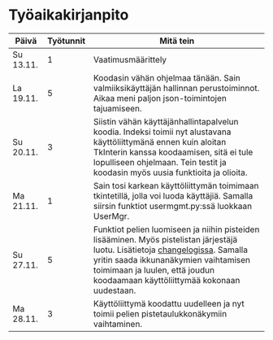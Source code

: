 # Työaikakirjanpito
|Päivä|Työtunnit|Mitä tein|
|---|---|---|
|Su 13.11.|1|Vaatimusmäärittely|
|La 19.11.|5|Koodasin vähän ohjelmaa tänään. Sain valmiiksikäyttäjän hallinnan perustoiminnot. Aikaa meni paljon json-toimintojen tajuamiseen.|
|Su 20.11.|3|Siistin vähän käyttäjänhallintapalvelun koodia. Indeksi toimii nyt alustavana käyttöliittymänä ennen kuin aloitan TkInterin kanssa koodaamisen, sitä ei tule lopulliseen ohjelmaan. Tein testit ja koodasin myös uusia funktioita ja olioita.|
|Ma 21.11.|1|Sain tosi karkean käyttöliittymän toimimaan tkintetillä, jolla voi luoda käyttäjiä. Samalla siirsin funktiot usermgmt.py:ssä luokkaan UserMgr.|
|Su 27.11.|5|Funktiot pelien luomiseen ja niihin pisteiden lisääminen. Myös pistelistan järjestäjä luotu. Lisätietoja [changelogissa](https://github.com/CrackPapaXtreme/ot-harjoitustyo/blob/master/dokumentaatio/changelog.md). Samalla yritin saada ikkunanäkymien vaihtamisen toimimaan ja luulen, että joudun koodaamaan käyttöliittymää kokonaan uudestaan.|
|Ma 28.11.|3|Käyttöliittymä koodattu uudelleen ja nyt toimii pelien pistetaulukkonäkymiin vaihtaminen.|